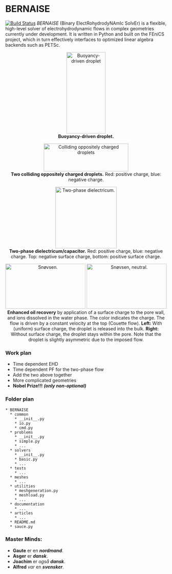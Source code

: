 # BERNAISE
[![Build Status](https://travis-ci.org/gautelinga/BERNAISE.svg?branch=master)](https://travis-ci.org/gautelinga/BERNAISE)
_BERNAISE_ (Binary ElectRohydrodyNAmIc SolvEr) is a flexible, high-level solver of electrohydrodynamic flows in complex geometries currently under development.
It is written in Python and built on the FEniCS project, which in turn effectively interfaces to optimized linear algebra backends such as PETSc.

<p align="center">
    <img src="http://www.nbi.dk/~linga/bernaise/droplet.gif" width=122 height=254 alt="Buoyancy-driven droplet"/>
    <br /><b>Buoyancy-driven droplet.</b>
</p>
<p align="center">
    <img src="http://www.nbi.dk/~linga/bernaise/charged_droplets.gif" width=264 height=87 alt="Colliding oppositely charged droplets"/><br />
    <b>Two colliding oppositely charged droplets.</b> Red: positive charge, blue: negative charge.
</p>
<p align="center">
    <img src="http://www.nbi.dk/~linga/bernaise/dielectric_faster.gif" width=192 height=192 alt="Two-phase dielectricum."/><br />
    <b>Two-phase dielectricum/capacitor.</b> Red: positive charge, blue: negative charge. Top: negative surface charge, bottom: positive surface charge.
</p>
<p align="center">
    <img src="http://www.nbi.dk/~linga/bernaise/snoevsen.gif" width=250 height=140 alt="Snøvsen."/>
    <img src="http://www.nbi.dk/~linga/bernaise/snoevsen_neutral.gif" width=250 height=140 alt="Snøvsen, neutral."/><br />
    <b>Enhanced oil recovery</b> by application of a surface charge to the pore wall, and ions dissolved in the water phase. The color indicates the charge. The flow is driven by a constant velocity at the top (Couette flow). <b>Left:</b> With (uniform) surface charge, the droplet is released into the bulk. <b>Right:</b> Without surface charge, the droplet stays within the pore. Note that the droplet is slightly asymmetric due to the imposed flow.
</p>

### Work plan

* Time dependent EHD
* Time dependent PF for the two-phase flow  
* Add the two above together
* More complicated geometries
* **Nobel Prize!!!** ***(only non-optional)***

### Folder plan
```
* BERNAISE
  * common
    * __init__.py
    * io.py
    * cmd.py
  * problems
    * __init__.py
    * simple.py
    * ...
  * solvers
    * __init__.py
    * basic.py
    * ...
  * tests
    * ...
  * meshes
    * ...
  * utilities
    * meshgeneration.py
    * meshload.py
    * ...
  * documentation
    * ...
  * articles
    * ...
  * README.md
  * sauce.py
```

### Master Minds: 
* **Gaute** er en ***nordmand***.
* **Asger** er ***dansk***.
* **Joachim** er *også* ***dansk***.
* **Alfred** *var* en ***svensker***.
